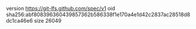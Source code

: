 version https://git-lfs.github.com/spec/v1
oid sha256:abf808396360439857362b586338f1e170a4e1d42c2837ac28518d8dc1ca46e6
size 26049
